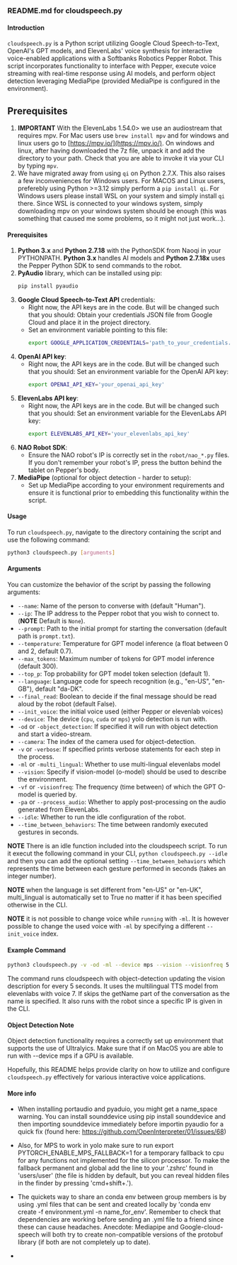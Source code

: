 ### README.md for cloudspeech.py

#### Introduction
`cloudspeech.py` is a Python script utilizing Google Cloud Speech-to-Text, OpenAI's GPT models, and ElevenLabs' voice synthesis for interactive voice-enabled applications with a Softbanks Robotics Pepper Robot. This script incorporates functionality to interface with Pepper, execute voice streaming with real-time response using AI models, and perform object detection leveraging MediaPipe (provided MediaPipe is configured in the environment).


## Prerequisites
1. **IMPORTANT** With the ElevenLabs 1.54.0> we use an audiostream that requires mpv. For Mac users use `brew install mpv` and for windows and linux users go to [https://mpv.io/](https://mpv.io/). On windows and linux, after having downloaded the 7z file, unpack it and add the directory to your path. Check that you are able to invoke it via your CLI by typing `mpv`. 
2. We have migrated away from using `qi` on Python 2.7.X. This also raises a few inconveniences for Windows users. For MACOS and Linux users, preferebly using Python >=3.12 simply perform a `pip install qi`. For Windows users please install WSL on your system and simply install `qi` there. Since WSL is connected to your windows system, simply downloading mpv on your windows system should be enough (this was something that caused me some problems, so it might not just work...). 



#### Prerequisites
1. **Python 3.x** and **Python 2.7.18** with the PythonSDK from Naoqi in your PYTHONPATH. **Python 3.x** handles AI models and **Python 2.7.18x** uses the Pepper Python SDK to send commands to the robot. 
2. **PyAudio** library, which can be installed using pip:
    ```bash
    pip install pyaudio
    ```
3. **Google Cloud Speech-to-Text API** credentials:
   - Right now, the API keys are in the code. But will be changed such that you should: Obtain your credentials JSON file from Google Cloud and place it in the project directory.
   - Set an environment variable pointing to this file:
     ```bash
     export GOOGLE_APPLICATION_CREDENTIALS='path_to_your_credentials.json'
     ```
4. **OpenAI API key**:
   - Right now, the API keys are in the code. But will be changed such that you should: Set an environment variable for the OpenAI API key:
     ```bash
     export OPENAI_API_KEY='your_openai_api_key'
     ```
5. **ElevenLabs API key**:
   - Right now, the API keys are in the code. But will be changed such that you should: Set an environment variable for the ElevenLabs API key:
     ```bash
     export ELEVENLABS_API_KEY='your_elevenlabs_api_key'
     ```
6. **NAO Robot SDK**:
   - Ensure the NAO robot's IP is correctly set in the `robot/nao_*.py` files. If you don't remember your robot's IP, press the button behind the tablet on Pepper's body. 
7. **MediaPipe** (optional for object detection - harder to setup):
   - Set up MediaPipe according to your environment requirements and ensure it is functional prior to embedding this functionality within the script.

#### Usage
To run `cloudspeech.py`, navigate to the directory containing the script and use the following command:
```bash
python3 cloudspeech.py [arguments]
```

#### Arguments
You can customize the behavior of the script by passing the following arguments:
- `--name`: Name of the person to converse with (default "Human").
- `--ip`: The IP address to the Pepper robot that you wish to connect to. (**NOTE** Default is `None`).
- `--prompt`: Path to the initial prompt for starting the conversation (default path is `prompt.txt`).
- `--temperature`: Temperature for GPT model inference (a float between 0 and 2, default 0.7).
- `--max_tokens`: Maximum number of tokens for GPT model inference (default 300).
- `--top_p`: Top probability for GPT model token selection (default 1).
- `--language`: Language code for speech recognition (e.g., "en-US", "en-GB"), default "da-DK".
- `--final_read`: Boolean to decide if the final message should be read aloud by the robot (default False).
- `--init_voice`: the initial voice used (either Pepper or elevenlab voices)
- `--device`: The device (`cpu`, `cuda` or `mps`) yolo detection is run with.
- `-od` or `-object_detection`: If specified it will run with object detection and start a video-stream.
- `--camera`: The index of the camera used for object-detection.
- `-v` or `-verbose`: If specified prints verbose statements for each step in the process.
- `-ml` or `-multi_lingual`: Whether to use multi-lingual elevenlabs model
- `--vision`: Specify if vision-model (o-model) should be used to describe the environment.
- `-vf` or `-visionfreq`: The frequency (time between) of which the GPT O-model is queried by.
- `-pa` or `--process_audio`: Whether to apply post-processing on the audio generated from ElevenLabs.
- `--idle`: Whether to run the idle configuration of the robot.
- `--time_between_behaviors`: The time between randomly executed gestures in seconds.


**NOTE** There is an idle function included into the cloudspeech script. To run it execut the following command in your CLI, `python cloudspeech.py --idle` and then you can add the optional setting `--time_between_behaviors` which represents the time between each gesture performed in seconds (takes an integer number).

**NOTE** when the language is set different from "en-US" or "en-UK", multi_lingual is automatically set to True no matter if it has been specified otherwise in the CLI. 

**NOTE** it is not possible to change voice while `running` with `-ml`. It is however possible to change the used voice with `-ml` by specifying a different `--init_voice` index.

#### Example Command
```bash
python3 cloudspeech.py -v -od -ml --device mps --vision --visionfreq 5 --camera 0 --init_voice 7 --name Thomas --ip 192.168.1.152
```
The command runs cloudspeech with object-detection updating the vision description for every 5 seconds. It uses the multilingual TTS model from elevenlabs with voice 7. If skips the getName part of the conversation as the name is specified. It also runs with the robot since a specific IP is given in the CLI.

#### Object Detection Note
Object detection functionality requires a correctly set up environment that supports the use of Ultralyics. Make sure that if on MacOS you are able to run with --device mps if a GPU is available.

Hopefully, this README helps provide clarity on how to utilize and configure `cloudspeech.py` effectively for various interactive voice applications.


#### More info
- When installing portaudio and pyaduio, you might get a name_space warning. You can install sounddevice using pip install sounddevice and then importing sounddevice immediately before importin pyaudio for a quick fix (found here: https://github.com/OpenInterpreter/01/issues/68)

- Also, for MPS to work in yolo make sure to run export PYTORCH_ENABLE_MPS_FALLBACK=1 for a temporary fallback to cpu for any functions not implemented for the silicon processor. To make the fallback permanent and global add the line to your '.zshrc' found in 'users/user' (the file is hidden by default, but you can reveal hidden files in the finder by pressing 'cmd+shift+.').

- The quickets way to share an conda env between group members is by using .yml files that can be sent and created locally by 'conda env create -f environment.yml -n name_for_env'. Remember to check that dependencies are working before sending an .yml file to a friend since these can cause headaches. Anecdote: Mediapipe and Google-cloud-speech will both try to create non-compatible versions of the protobuf library (if both are not completely up to date).
- 
